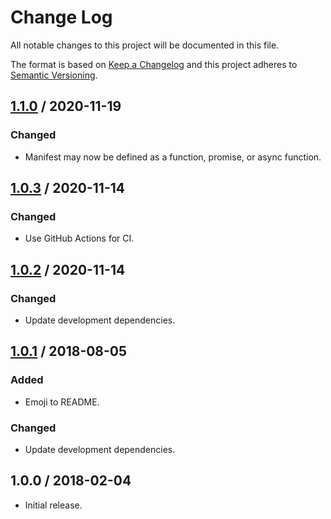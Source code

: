 # Change Log

All notable changes to this project will be documented in this file.

The format is based on [Keep a Changelog](http://keepachangelog.com/)
and this project adheres to [Semantic Versioning](http://semver.org/).

## [1.1.0] / 2020-11-19

### Changed

- Manifest may now be defined as a function, promise, or async function.

## [1.0.3] / 2020-11-14

### Changed

- Use GitHub Actions for CI.

## [1.0.2] / 2020-11-14

### Changed

- Update development dependencies.

## [1.0.1] / 2018-08-05

### Added

- Emoji to README.

### Changed

- Update development dependencies.

## 1.0.0 / 2018-02-04

- Initial release.

[Unreleased]: https://github.com/rxrc/curator/compare/v1.1.0...HEAD
[1.1.0]: https://github.com/rxrc/curator/compare/v1.0.3...v1.1.0
[1.0.3]: https://github.com/rxrc/curator/compare/v1.0.2...v1.0.3
[1.0.2]: https://github.com/rxrc/curator/compare/v1.0.1...v1.0.2
[1.0.1]: https://github.com/rxrc/curator/compare/v1.0.0...v1.0.1
